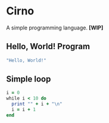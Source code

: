 # Cirno
A simple programming language. **[WIP]**

## Hello, World! Program
```ruby
"Hello, World!"
```

## Simple loop
```ruby
i = 0
while i < 10 do
  print "" + i + "\n"
  i = i + 1
end
```
